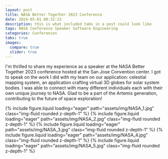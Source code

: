 ```yaml
---
layout: post
title: NASA Better Together 2023 Conference
date: 2024-05-01 00:32:13
description: this is what included tabs in a post could look like
tags: NASA Conference Speaker Software Engineering
categories: Conferences
tabs: true
images:
  compare: true
  slider: true
---
```


I'm thrilled to share my experience as a speaker at the NASA Better Together 2023 conference hosted at the San Jose Convention center. I got to speak on the work I did with my team on our application: celestial mapping system, an application crafting virtual 3D globes for solar system bodies. I was able to connect with many different individuals each with their own unique journey to NASA. Glad to be a part of the Artemis generation, contributing to the future of space exploration!

<swiper-container keyboard="true" navigation="true" pagination="true" pagination-clickable="true" pagination-dynamic-bullets="true" rewind="true">
  <swiper-slide>{% include figure.liquid loading="eager" path="assets/img/NASA_1.jpg" class="img-fluid rounded z-depth-1" %}</swiper-slide>
  <swiper-slide>{% include figure.liquid loading="eager" path="assets/img/NASA_2.jpg" class="img-fluid rounded z-depth-1" %}</swiper-slide>
  <swiper-slide>{% include figure.liquid loading="eager" path="assets/img/NASA_3.jpg" class="img-fluid rounded z-depth-1" %}</swiper-slide>
  <swiper-slide>{% include figure.liquid loading="eager" path="assets/img/NASA_4.jpg" class="img-fluid rounded z-depth-1" %}</swiper-slide>
  <swiper-slide>{% include figure.liquid loading="eager" path="assets/img/NASA_5.jpg" class="img-fluid rounded z-depth-1" %}</swiper-slide>
</swiper-container>
